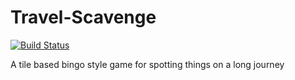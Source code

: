 Travel-Scavenge
===============

[![Build Status](https://travis-ci.org/bazwilliams/Travel-Scavenge.png)](https://travis-ci.org/bazwilliams/Travel-Scavenge)

A tile based bingo style game for spotting things on a long journey
